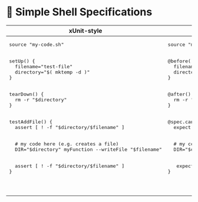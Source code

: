 # 🔬 Simple Shell Specifications

<table>
  <thead>
    <th>xUnit-style</th>
    <th>BDD-style</th>
  </thead>
  <tr>
    <td>
      <pre lang="sh">source "my-code.sh"
<br />
setUp() {
  filename="test-file"
  directory="$( mktemp -d )"
}
<br />
tearDown() {
  rm -r "$directory"
}
<br />
testAddFile() {
  assert [ ! -f "$directory/$filename" ]
<br />
  # my code here (e.g. creates a file)
  DIR="$directory" myFunction --writeFile "$filename"
<br />
  assert [ ! -f "$directory/$filename" ]
}<pre>
    </td>
    <td>
      <pre lang="sh">source "my-code.sh"
<br />
@before() {
  filename="test-file"
  directory="$( mktemp -d )"
}
<br />
@after() {
  rm -r "$directory"
}
<br />
@spec.can_add_file() {
  expect { ls "$directory" } not toContain "$filename"
<br />
  # my code here (e.g. creates a file)
  DIR="$directory" myFunction --writeFile "$filename"
<br />
   expect { ls "$directory" } toContain "$filename"
}<pre>
    </td>
  </tr>
</table>